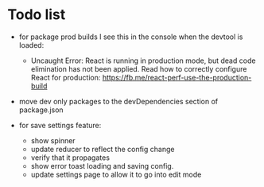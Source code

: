 # Todo list

- for package prod builds I see this in the console when the devtool is loaded:
    - Uncaught Error: React is running in production mode, but dead code elimination has not been applied. Read how to correctly configure React for production: https://fb.me/react-perf-use-the-production-build

- move dev only packages to the devDependencies section of package.json

- for save settings feature:
    - show spinner
    - update reducer to reflect the config change
    - verify that it propagates
    - show error toast loading and saving config.
    - update settings page to allow it to go into edit mode